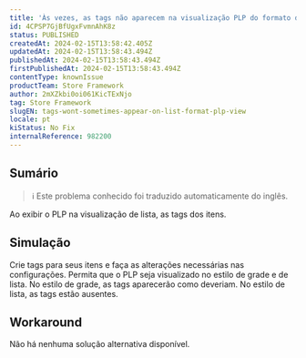 ```yaml
---
title: 'Às vezes, as tags não aparecem na visualização PLP do formato de lista'
id: 4CPSP7GjBfUgxFvmnAhK8z
status: PUBLISHED
createdAt: 2024-02-15T13:58:42.405Z
updatedAt: 2024-02-15T13:58:43.494Z
publishedAt: 2024-02-15T13:58:43.494Z
firstPublishedAt: 2024-02-15T13:58:43.494Z
contentType: knownIssue
productTeam: Store Framework
author: 2mXZkbi0oi061KicTExNjo
tag: Store Framework
slugEN: tags-wont-sometimes-appear-on-list-format-plp-view
locale: pt
kiStatus: No Fix
internalReference: 982200
---
```


## Sumário

>ℹ️ Este problema conhecido foi traduzido automaticamente do inglês.


Ao exibir o PLP na visualização de lista, as tags dos itens.

## Simulação


Crie tags para seus itens e faça as alterações necessárias nas configurações.
Permita que o PLP seja visualizado no estilo de grade e de lista.
No estilo de grade, as tags aparecerão como deveriam.
No estilo de lista, as tags estão ausentes.



## Workaround


Não há nenhuma solução alternativa disponível.





